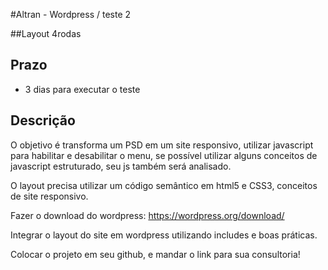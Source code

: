 #Altran - Wordpress / teste 2

##Layout 4rodas 

Prazo
-----
* 3 dias para executar o teste


Descrição
----------
O objetivo é transforma um PSD em um site responsivo, utilizar javascript para habilitar e desabilitar o menu, se possível utilizar alguns conceitos de javascript estruturado, seu js também será analisado.

O layout precisa utilizar um código semântico em html5 e CSS3, conceitos de site responsivo.

Fazer o download do wordpress: https://wordpress.org/download/

Integrar o layout do site em wordpress utilizando includes e boas práticas.

Colocar o projeto em seu github, e mandar o link para sua consultoria!